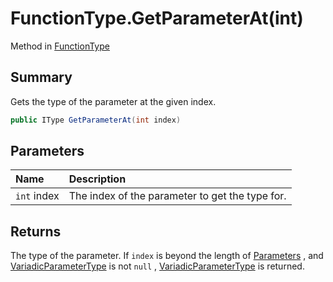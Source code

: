 # FunctionType.GetParameterAt(int)

Method in [FunctionType](/docs/api/csharp/yarn.functiontype.md)

## Summary


Gets the type of the parameter at the given index.


```csharp
public IType GetParameterAt(int index)
```

## Parameters

|Name|Description|
|:---|:---|
|`int` index|The index of the parameter to get the type for.|

## Returns

The type of the parameter. If  <code>index</code>  is
beyond the length of  <a href="yarn.functiontype.parameters.md">Parameters</a> , and  <a href="yarn.functiontype.variadicparametertype.md">VariadicParameterType</a>  is not  <code>null</code> ,  <a href="yarn.functiontype.variadicparametertype.md">VariadicParameterType</a>  is returned. 

